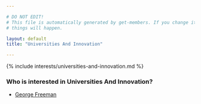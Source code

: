 ```yaml
---

# DO NOT EDIT!
# This file is automatically generated by get-members. If you change it, bad
# things will happen.

layout: default
title: "Universities And Innovation"

---
```


{% include interests/universities-and-innovation.md %}

### Who is interested in Universities And Innovation?


* [George Freeman](members/george-freeman.html)

